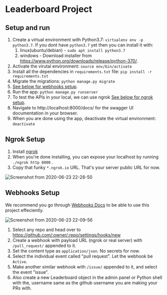 # Leaderboard Project


## Setup and run

1. Create a virtual environment with Python3.7: `virtualenv env -p python3.7`. If you dont have `python3.7` yet then you can install it with:
    1. linux(ubuntu/debian) - `sudo apt install python3.7`
    1. windows - Download installer from https://www.python.org/downloads/release/python-370/.
1. Activate the virutal environment: `source env/bin/activate`
1. Install all the dependencies in `requirements.txt` file: `pip install -r requirements.txt`
1. Migrate the migrations: `python manage.py migrate`
1. [See below for webhooks setup](#webhooks-setup).
1. Run the app: `python manage.py runserver`
1. To test the APIs in your local, we can use ngrok [See below for ngrok setup](#ngrok-setup).
1. Navigate to http://localhost:8000/docs/ for the swagger UI documentation in your browser.
1. When you are done using the app, deactivate the virtual environment: `deactivate`


## Ngrok Setup

1. Install [ngrok](https://ngrok.com/download) 
1. When you're done installing, you can expose your localhost by running `./ngrok http 8000` .
1. Copy that funky `*.ngrok.io` URL. That's your server public URL for now.

![Screenshot from 2020-06-23 22-28-50](https://user-images.githubusercontent.com/49693160/85433398-04517c80-b5a2-11ea-81ae-a7db3cef22e7.png)


## Webhooks Setup

We recommend you go through [Webhooks Docs](https://developer.github.com/webhooks/) to be able to use this project effeciently.

![Screenshot from 2020-06-23 22-09-56](https://user-images.githubusercontent.com/49693160/85433388-0287b900-b5a2-11ea-86f3-04d92b8c4d20.png)


1. Select any repo and head over to https://github.com/:owner/:repo/settings/hooks/new
1. Create a webhook with payload URL (ngrok or real server) with `/pull_request/` appended to it.
1. Set the content type as `application/json`. No secrets for now.
1. Select the individual event called "pull request". Let the webhook be `Active`.
1. Make another similar webhook with `/issue/` appended to it, and select the event "issue".
1. Also create a new Leaderboard object in the admin panel or Python shell with the, username same as the github username you are making your PRs with. 
